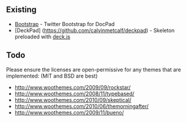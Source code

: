 ## Existing

- [Bootstrap](https://github.com/balupton/bootstrap.docpad) - Twitter Bootstrap for DocPad
- [DeckPad] (https://github.com/calvinmetcalf/deckpad) - Skeleton preloaded with [deck.js](https://github.com/imakewebthings/deck.js)


## Todo

Please ensure the licenses are open-permissive for any themes that are implemented: (MIT and BSD are best)

- http://www.woothemes.com/2009/09/rockstar/
- http://www.woothemes.com/2008/11/typebased/
- http://www.woothemes.com/2010/09/skeptical/
- http://www.woothemes.com/2010/06/themorningafter/
- http://www.woothemes.com/2009/11/bueno/